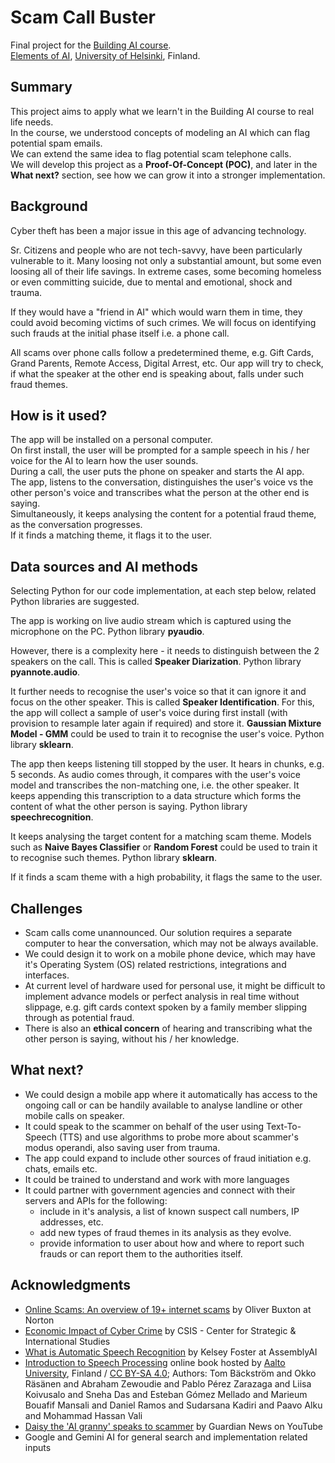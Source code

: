 <!-- This is the markdown template for the final project of the Building AI course, 
created by Reaktor Innovations and University of Helsinki. 
Copy the template, paste it to your GitHub README and edit! -->

# Scam Call Buster

Final project for the [Building AI course](https://buildingai.elementsofai.com/).\
[Elements of AI](https://www.elementsofai.com/), [University of Helsinki](https://www.helsinki.fi), Finland.

## Summary

This project aims to apply what we learn't in the Building AI course to real life needs.\
In the course, we understood concepts of modeling an AI which can flag potential spam emails.\
We can extend the same idea to flag potential scam telephone calls.\
We will develop this project as a **Proof-Of-Concept (POC)**, and later in the **What next?** section, see how we can grow it into a stronger implementation.

## Background

Cyber theft has been a major issue in this age of advancing technology.

Sr. Citizens and people who are not tech-savvy, have been particularly vulnerable to it. Many loosing not only a substantial amount, but some even loosing all of their life savings. In extreme cases, some becoming homeless or even committing suicide, due to mental and emotional, shock and trauma.

If they would have a "friend in AI" which would warn them in time, they could avoid becoming victims of such crimes. We will focus on identifying such frauds at the initial phase itself i.e. a phone call.

All scams over phone calls follow a predetermined theme, e.g. Gift Cards, Grand Parents, Remote Access, Digital Arrest, etc. Our app will try to check, if what the speaker at the other end is speaking about, falls under such fraud themes. 

## How is it used?

The app will be installed on a personal computer.\
On first install, the user will be prompted for a sample speech in his / her voice for the AI to learn how the user sounds.\
During a call, the user puts the phone on speaker and starts the AI app.\
The app, listens to the conversation, distinguishes the user's voice vs the other person's voice and transcribes what the person at the other end is saying.\
Simultaneously, it keeps analysing the content for a potential fraud theme, as the conversation progresses.\
If it finds a matching theme, it flags it to the user.

## Data sources and AI methods

Selecting Python for our code implementation, at each step below, related Python libraries are suggested.

The app is working on live audio stream which is captured using the microphone on the PC. Python library **pyaudio**.

However, there is a complexity here - it needs to distinguish between the 2 speakers on the call. This is called **Speaker Diarization**.  Python library **pyannote.audio**.

It further needs to recognise the user's voice so that it can ignore it and focus on the other speaker. This is called **Speaker Identification**. For this, the app will collect a sample of user's voice during first install (with provision to resample later again if required) and store it. **Gaussian Mixture Model - GMM** could be used to train it to recognise the user's voice. Python library **sklearn**.

The app then keeps listening till stopped by the user. It hears in chunks, e.g. 5 seconds. As audio comes through, it compares with the user's voice model and transcribes the non-matching one, i.e. the other speaker. It keeps appending this transcription to a data structure which forms the content of what the other person is saying. Python library **speechrecognition**.

It keeps analysing the target content for a matching scam theme. Models such as **Naive Bayes Classifier** or **Random Forest** could be used to train it to recognise such themes. Python library **sklearn**.

If it finds a scam theme with a high probability, it flags the same to the user.

## Challenges

* Scam calls come unannounced. Our solution requires a separate computer to hear the conversation, which may not be always available. 
* We could design it to work on a mobile phone device, which may have it's Operating System (OS) related restrictions, integrations and interfaces.
* At current level of hardware used for personal use, it might be difficult to implement advance models or perfect analysis in real time without slippage, e.g. gift cards context spoken by a family member slipping through as potential fraud.
* There is also an **ethical concern** of hearing and transcribing what the other person is saying, without his / her knowledge.

## What next?

- We could design a mobile app where it automatically has access to the ongoing call or can be handily available to analyse landline or other mobile calls on speaker.
- It could speak to the scammer on behalf of the user using Text-To-Speech (TTS) and use algorithms to probe more about scammer's modus operandi, also saving user from trauma.
- The app could expand to include other sources of fraud initiation e.g. chats, emails etc.
- It could be trained to understand and work with more languages
- It could partner with government agencies and connect with their servers and APIs for the following:
  - include in it's analysis, a list of known suspect call numbers, IP addresses, etc.
  - add new types of fraud themes in its analysis as they evolve.
  - provide information to user about how and where to report such frauds or can report them to the authorities itself.

## Acknowledgments

* [Online Scams: An overview of 19+ internet scams](https://us.norton.com/blog/emerging-threats/internet-scams) by Oliver Buxton at Norton
* [Economic Impact of Cyber Crime](https://www.csis.org/analysis/economic-impact-cybercrime) by CSIS - Center for Strategic & International Studies
* [What is Automatic Speech Recognition](https://www.assemblyai.com/blog/what-is-asr/) by Kelsey Foster at AssemblyAI
* [Introduction to Speech Processing](https://speechprocessingbook.aalto.fi/index.html) online book hosted by [Aalto University](https://www.aalto.fi), Finland / [CC BY-SA 4.0](https://creativecommons.org/licenses/by-sa/4.0/); Authors: Tom Bäckström and Okko Räsänen and Abraham Zewoudie and Pablo Pérez Zarazaga and Liisa Koivusalo and Sneha Das and Esteban Gómez Mellado and Marieum Bouafif Mansali and Daniel Ramos and Sudarsana Kadiri and Paavo Alku and Mohammad Hassan Vali
* [Daisy the 'AI granny' speaks to scammer](https://youtu.be/bL9iJJICOLc) by Guardian News on YouTube
* Google and Gemini AI for general search and implementation related inputs
